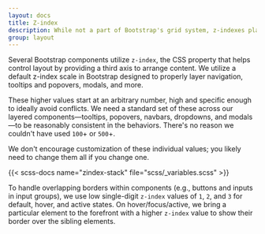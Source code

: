 ```yaml
---
layout: docs
title: Z-index
description: While not a part of Bootstrap's grid system, z-indexes play an essential part in how our components overlay and interact with one another.
group: layout
---
```


Several Bootstrap components utilize `z-index`, the CSS property that helps control layout by providing a third axis to arrange content. We utilize a default z-index scale in Bootstrap designed to properly layer navigation, tooltips and popovers, modals, and more.

These higher values start at an arbitrary number, high and specific enough to ideally avoid conflicts. We need a standard set of these across our layered components—tooltips, popovers, navbars, dropdowns, and modals—to be reasonably consistent in the behaviors. There's no reason we couldn't have used `100`+ or `500`+.

We don't encourage customization of these individual values; you likely need to change them all if you change one.

{{< scss-docs name="zindex-stack" file="scss/_variables.scss" >}}

To handle overlapping borders within components (e.g., buttons and inputs in input groups), we use low single-digit `z-index` values of `1`, `2`, and `3` for default, hover, and active states. On hover/focus/active, we bring a particular element to the forefront with a higher `z-index` value to show their border over the sibling elements.
